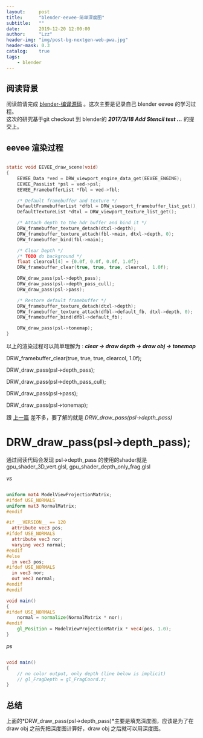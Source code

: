 ```yaml
---
layout:     post
title:      "blender-eevee-简单深度图"
subtitle:   ""
date:       2019-12-20 12:00:00
author:     "Lzz"
header-img: "img/post-bg-nextgen-web-pwa.jpg"
header-mask: 0.3
catalog:    true
tags:
    - blender
---
```


## 阅读背景
阅读前请完成 [blender-编译源码](http://shaderstore.cn/2019/12/11/blender-code-source/) 。这次主要是记录自己 blender eevee 的学习过程。
<br>
这次的研究基于git checkout 到 blender的 ***2017/3/18 Add Stencil test ...*** 的提交上。

## eevee 渲染过程

```c

static void EEVEE_draw_scene(void)
{
	EEVEE_Data *ved = DRW_viewport_engine_data_get(EEVEE_ENGINE);
	EEVEE_PassList *psl = ved->psl;
	EEVEE_FramebufferList *fbl = ved->fbl;

	/* Default framebuffer and texture */
	DefaultFramebufferList *dfbl = DRW_viewport_framebuffer_list_get();
	DefaultTextureList *dtxl = DRW_viewport_texture_list_get();

	/* Attach depth to the hdr buffer and bind it */	
	DRW_framebuffer_texture_detach(dtxl->depth);
	DRW_framebuffer_texture_attach(fbl->main, dtxl->depth, 0);
	DRW_framebuffer_bind(fbl->main);

	/* Clear Depth */
	/* TODO do background */
	float clearcol[4] = {0.0f, 0.0f, 0.0f, 1.0f};
	DRW_framebuffer_clear(true, true, true, clearcol, 1.0f);

	DRW_draw_pass(psl->depth_pass);
	DRW_draw_pass(psl->depth_pass_cull);
	DRW_draw_pass(psl->pass);

	/* Restore default framebuffer */
	DRW_framebuffer_texture_detach(dtxl->depth);
	DRW_framebuffer_texture_attach(dfbl->default_fb, dtxl->depth, 0);
	DRW_framebuffer_bind(dfbl->default_fb);

	DRW_draw_pass(psl->tonemap);
}

```
以上的渲染过程可以简单理解为 :  ***clear -> draw depth -> draw obj -> tonemap***


DRW_framebuffer_clear(true, true, true, clearcol, 1.0f); 

DRW_draw_pass(psl->depth_pass);  

DRW_draw_pass(psl->depth_pass_cull);  

DRW_draw_pass(psl->pass);  

DRW_draw_pass(psl->tonemap);  

跟 [上一篇](http://shaderstore.cn/2019/12/11/blender-eevee-2017-3-17-eevee-init/) 差不多，要了解的就是 *DRW_draw_pass(psl->depth_pass)* 

# DRW_draw_pass(psl->depth_pass);

通过阅读代码会发现 psl->depth_pass 的使用的shader就是 gpu_shader_3D_vert.glsl, gpu_shader_depth_only_frag.glsl


*vs*
```glsl

uniform mat4 ModelViewProjectionMatrix;
#ifdef USE_NORMALS
uniform mat3 NormalMatrix;
#endif

#if __VERSION__ == 120
  attribute vec3 pos;
#ifdef USE_NORMALS
  attribute vec3 nor;
  varying vec3 normal;
#endif
#else
  in vec3 pos;
#ifdef USE_NORMALS
  in vec3 nor;
  out vec3 normal;
#endif
#endif

void main()
{
#ifdef USE_NORMALS
	normal = normalize(NormalMatrix * nor);
#endif
	gl_Position = ModelViewProjectionMatrix * vec4(pos, 1.0);
}


```


*ps*
```glsl

void main()
{
	// no color output, only depth (line below is implicit)
	// gl_FragDepth = gl_FragCoord.z;
}

```

## 总结
上面的*DRW_draw_pass(psl->depth_pass)*主要是填充深度图，应该是为了在 draw obj 之前先把深度图计算好，draw obj 之后就可以用深度图。